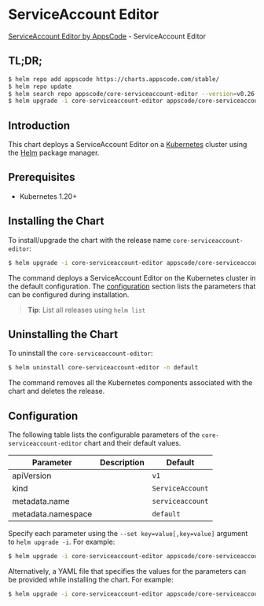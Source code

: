 # ServiceAccount Editor

[ServiceAccount Editor by AppsCode](https://appscode.com) - ServiceAccount Editor

## TL;DR;

```bash
$ helm repo add appscode https://charts.appscode.com/stable/
$ helm repo update
$ helm search repo appscode/core-serviceaccount-editor --version=v0.26.0
$ helm upgrade -i core-serviceaccount-editor appscode/core-serviceaccount-editor -n default --create-namespace --version=v0.26.0
```

## Introduction

This chart deploys a ServiceAccount Editor on a [Kubernetes](http://kubernetes.io) cluster using the [Helm](https://helm.sh) package manager.

## Prerequisites

- Kubernetes 1.20+

## Installing the Chart

To install/upgrade the chart with the release name `core-serviceaccount-editor`:

```bash
$ helm upgrade -i core-serviceaccount-editor appscode/core-serviceaccount-editor -n default --create-namespace --version=v0.26.0
```

The command deploys a ServiceAccount Editor on the Kubernetes cluster in the default configuration. The [configuration](#configuration) section lists the parameters that can be configured during installation.

> **Tip**: List all releases using `helm list`

## Uninstalling the Chart

To uninstall the `core-serviceaccount-editor`:

```bash
$ helm uninstall core-serviceaccount-editor -n default
```

The command removes all the Kubernetes components associated with the chart and deletes the release.

## Configuration

The following table lists the configurable parameters of the `core-serviceaccount-editor` chart and their default values.

|     Parameter      | Description |           Default           |
|--------------------|-------------|-----------------------------|
| apiVersion         |             | <code>v1</code>             |
| kind               |             | <code>ServiceAccount</code> |
| metadata.name      |             | <code>serviceaccount</code> |
| metadata.namespace |             | <code>default</code>        |


Specify each parameter using the `--set key=value[,key=value]` argument to `helm upgrade -i`. For example:

```bash
$ helm upgrade -i core-serviceaccount-editor appscode/core-serviceaccount-editor -n default --create-namespace --version=v0.26.0 --set apiVersion=v1
```

Alternatively, a YAML file that specifies the values for the parameters can be provided while
installing the chart. For example:

```bash
$ helm upgrade -i core-serviceaccount-editor appscode/core-serviceaccount-editor -n default --create-namespace --version=v0.26.0 --values values.yaml
```
